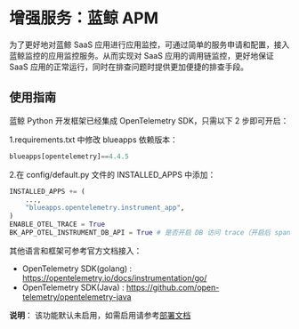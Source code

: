 # 增强服务：蓝鲸 APM

为了更好地对蓝鲸 SaaS 应用进行应用监控，可通过简单的服务申请和配置，接入蓝鲸监控的应用监控服务。从而实现对 SaaS 应用的调用链监控，更好地保证 SaaS 应用的正常运行，同时在排查问题时提供更加便捷的排查手段。

## 使用指南

蓝鲸 Python 开发框架已经集成 OpenTelemetry SDK，只需以下 2 步即可开启：

1.requirements.txt 中修改 blueapps 依赖版本：

```python
blueapps[opentelemetry]==4.4.5
```

2.在 config/default.py 文件的 INSTALLED_APPS 中添加：

```python
INSTALLED_APPS += (
    ...,
    "blueapps.opentelemetry.instrument_app",
)
ENABLE_OTEL_TRACE = True
BK_APP_OTEL_INSTRUMENT_DB_API = True # 是否开启 DB 访问 trace（开启后 span 数量会明显增多）
```

其他语言和框架可参考官方文档接入：

- OpenTelemetry SDK(golang) : https://opentelemetry.io/docs/instrumentation/go/
- OpenTelemetry SDK(Java) : https://github.com/open-telemetry/opentelemetry-java


**说明**： 该功能默认未启用，如需启用请参考[部署文档](../../../../../../DeploymentGuides/7.2/manual-install-bkce.md#paas-app-apm)

